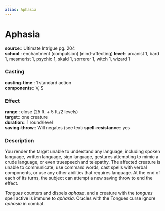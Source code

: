 ```yaml
---
alias: Aphasia
---
```


# Aphasia 

**source**:: Ultimate Intrigue pg. 204  
**school**:: enchantment (compulsion) (mind-affecting)
**level**:: arcanist 1, bard 1, mesmerist 1, psychic 1, skald 1, sorcerer 1, witch 1, wizard 1

### Casting 

**casting-time**:: 1 standard action  
**components**:: V, S

### Effect 

**range**:: close (25 ft. + 5 ft./2 levels)  
**target**:: one creature  
**duration**:: 1 round/level  
**saving-throw**:: Will negates (see text)
**spell-resistance**:: yes

### Description 

You render the target unable to understand any language, including spoken language, written language, sign language, gestures attempting to mimic a crude language, or even truespeech and telepathy. The affected creature is unable to communicate, use command words, cast spells with verbal components, or use any other abilities that requires language. At the end of each of its turns, the subject can attempt a new saving throw to end the effect.  
  
*Tongues* counters and dispels *aphasia*, and a creature with the *tongues* spell active is immune to *aphasia*. Oracles with the Tongues curse ignore *aphasia* in combat.
